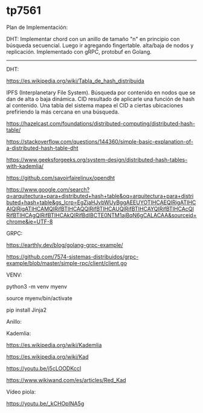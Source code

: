 # tp7561

Plan de Implementación: 

DHT: Implementar chord con un anillo de tamaño "n" en principio con búsqueda secuencial. Luego ir agregando fingertable. alta/baja de nodos y replicación. Implementado con gRPC, protobuf en Golang.

-----------------------------------------------------------------------------

DHT:

https://es.wikipedia.org/wiki/Tabla_de_hash_distribuida


IPFS (Interplanetary File System).
Búsqueda por contenido en nodos que se dan de alta o baja dinámica. CID resultado de aplicarle una función de hash al contenido. Una tabla del sistema mapea el CID a ciertas ubicaciones prefiriendo la más cercana en una búsqueda. 




https://hazelcast.com/foundations/distributed-computing/distributed-hash-table/

https://stackoverflow.com/questions/144360/simple-basic-explanation-of-a-distributed-hash-table-dht

https://www.geeksforgeeks.org/system-design/distributed-hash-tables-with-kademlia/

https://github.com/savoirfairelinux/opendht

https://www.google.com/search?q=arquitectura+para+distributed+hash+table&oq=arquitectura+para+distributed+hash+table&gs_lcrp=EgZjaHJvbWUyBggAEEUYOTIHCAEQIRigATIHCAIQIRigATIHCAMQIRifBTIHCAQQIRifBTIHCAUQIRifBTIHCAYQIRifBTIHCAcQIRifBTIHCAgQIRifBTIHCAkQIRifBdIBCTE0NTM1ajBqN6gCALACAA&sourceid=chrome&ie=UTF-8



GRPC:

https://earthly.dev/blog/golang-grpc-example/

https://github.com/7574-sistemas-distribuidos/grpc-example/blob/master/simple-rpc/client/client.go

VENV:

python3 -m venv myenv

source myenv/bin/activate

pip install Jinja2

Anillo:



Kademlia:

https://es.wikipedia.org/wiki/Kademlia

https://es.wikipedia.org/wiki/Kad

https://youtu.be/j5cLOODKccI

https://www.wikiwand.com/es/articles/Red_Kad

Vídeo piola:

https://youtu.be/_kCHOpINA5g


